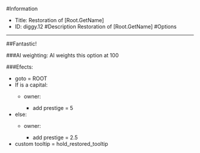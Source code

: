 #Information
 - Title: Restoration of [Root.GetName]
 - ID: diggy.12
#Description
Restoration of [Root.GetName]
#Options

___
##Fantastic!

###AI weighting:
AI weights this option at 100


###Efects:<ul><li>goto = ROOT</li><li>If is a capital:</li><ul><li>owner:</li><ul><li>add prestige = 5</li></ul></ul><li>else:</li><ul><li>owner:</li><ul><li>add prestige = 2.5</li></ul></ul><li>custom tooltip = hold_restored_tooltip</li></ul>
